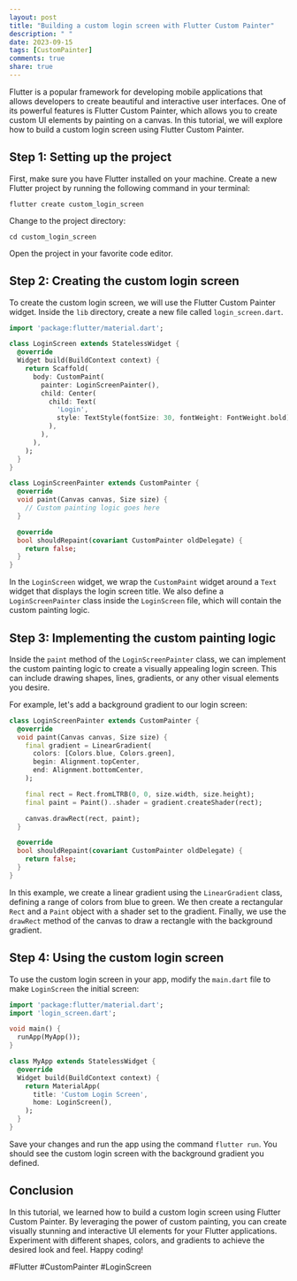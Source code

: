 ```yaml
---
layout: post
title: "Building a custom login screen with Flutter Custom Painter"
description: " "
date: 2023-09-15
tags: [CustomPainter]
comments: true
share: true
---
```


Flutter is a popular framework for developing mobile applications that allows developers to create beautiful and interactive user interfaces. One of its powerful features is Flutter Custom Painter, which allows you to create custom UI elements by painting on a canvas. In this tutorial, we will explore how to build a custom login screen using Flutter Custom Painter.

## Step 1: Setting up the project

First, make sure you have Flutter installed on your machine. Create a new Flutter project by running the following command in your terminal:

```
flutter create custom_login_screen
```

Change to the project directory:

```
cd custom_login_screen
```

Open the project in your favorite code editor.

## Step 2: Creating the custom login screen

To create the custom login screen, we will use the Flutter Custom Painter widget. Inside the `lib` directory, create a new file called `login_screen.dart`.

```dart
import 'package:flutter/material.dart';

class LoginScreen extends StatelessWidget {
  @override
  Widget build(BuildContext context) {
    return Scaffold(
      body: CustomPaint(
        painter: LoginScreenPainter(),
        child: Center(
          child: Text(
            'Login',
            style: TextStyle(fontSize: 30, fontWeight: FontWeight.bold),
          ),
        ),
      ),
    );
  }
}

class LoginScreenPainter extends CustomPainter {
  @override
  void paint(Canvas canvas, Size size) {
    // Custom painting logic goes here
  }

  @override
  bool shouldRepaint(covariant CustomPainter oldDelegate) {
    return false;
  }
}
```

In the `LoginScreen` widget, we wrap the `CustomPaint` widget around a `Text` widget that displays the login screen title. We also define a `LoginScreenPainter` class inside the `LoginScreen` file, which will contain the custom painting logic.

## Step 3: Implementing the custom painting logic

Inside the `paint` method of the `LoginScreenPainter` class, we can implement the custom painting logic to create a visually appealing login screen. This can include drawing shapes, lines, gradients, or any other visual elements you desire.

For example, let's add a background gradient to our login screen:

```dart
class LoginScreenPainter extends CustomPainter {
  @override
  void paint(Canvas canvas, Size size) {
    final gradient = LinearGradient(
      colors: [Colors.blue, Colors.green],
      begin: Alignment.topCenter,
      end: Alignment.bottomCenter,
    );

    final rect = Rect.fromLTRB(0, 0, size.width, size.height);
    final paint = Paint()..shader = gradient.createShader(rect);

    canvas.drawRect(rect, paint);
  }

  @override
  bool shouldRepaint(covariant CustomPainter oldDelegate) {
    return false;
  }
}
```

In this example, we create a linear gradient using the `LinearGradient` class, defining a range of colors from blue to green. We then create a rectangular `Rect` and a `Paint` object with a shader set to the gradient. Finally, we use the `drawRect` method of the canvas to draw a rectangle with the background gradient.

## Step 4: Using the custom login screen

To use the custom login screen in your app, modify the `main.dart` file to make `LoginScreen` the initial screen:

```dart
import 'package:flutter/material.dart';
import 'login_screen.dart';

void main() {
  runApp(MyApp());
}

class MyApp extends StatelessWidget {
  @override
  Widget build(BuildContext context) {
    return MaterialApp(
      title: 'Custom Login Screen',
      home: LoginScreen(),
    );
  }
}
```

Save your changes and run the app using the command `flutter run`. You should see the custom login screen with the background gradient you defined.

## Conclusion

In this tutorial, we learned how to build a custom login screen using Flutter Custom Painter. By leveraging the power of custom painting, you can create visually stunning and interactive UI elements for your Flutter applications. Experiment with different shapes, colors, and gradients to achieve the desired look and feel. Happy coding!

#Flutter #CustomPainter #LoginScreen